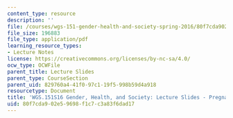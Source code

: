 ```yaml
---
content_type: resource
description: ''
file: /courses/wgs-151-gender-health-and-society-spring-2016/80f7cda902e59698f1c7c3a83f6dad17_MITWGS_151S16_Week4.pdf
file_size: 196883
file_type: application/pdf
learning_resource_types:
- Lecture Notes
license: https://creativecommons.org/licenses/by-nc-sa/4.0/
ocw_type: OCWFile
parent_title: Lecture Slides
parent_type: CourseSection
parent_uid: 829760a4-41f0-97c1-19f5-998b59d4a918
resourcetype: Document
title: 'WGS.151S16 Gender, Health, and Society: Lecture Slides - Pregnancy'
uid: 80f7cda9-02e5-9698-f1c7-c3a83f6dad17
---
```

